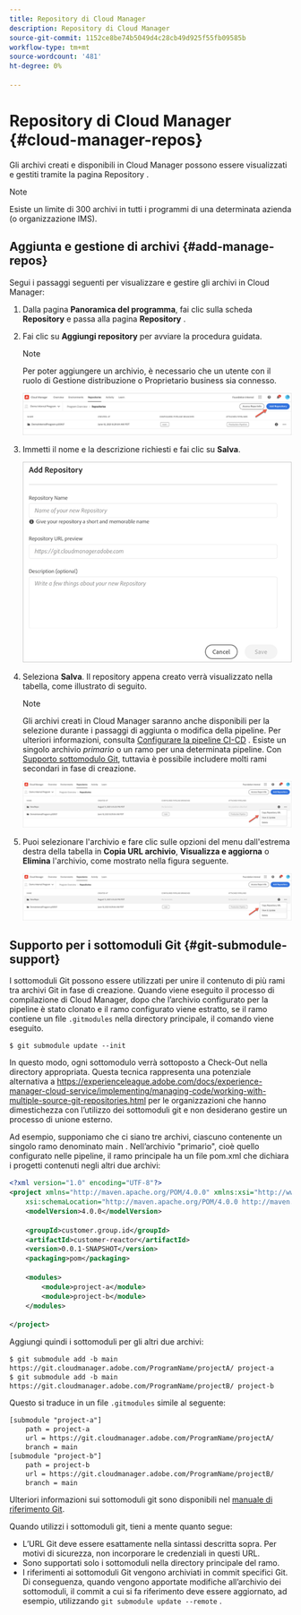 ```yaml
---
title: Repository di Cloud Manager
description: Repository di Cloud Manager
source-git-commit: 1152ce8be74b5049d4c28cb49d925f55fb09585b
workflow-type: tm+mt
source-wordcount: '481'
ht-degree: 0%

---
```


# Repository di Cloud Manager {#cloud-manager-repos}

Gli archivi creati e disponibili in Cloud Manager possono essere visualizzati e gestiti tramite la pagina Repository .

>[!NOTE]
>Esiste un limite di 300 archivi in tutti i programmi di una determinata azienda (o organizzazione IMS).

## Aggiunta e gestione di archivi {#add-manage-repos}

Segui i passaggi seguenti per visualizzare e gestire gli archivi in Cloud Manager:

1. Dalla pagina **Panoramica del programma**, fai clic sulla scheda **Repository** e passa alla pagina **Repository** .

1. Fai clic su **Aggiungi repository** per avviare la procedura guidata.

   >[!NOTE]
   >Per poter aggiungere un archivio, è necessario che un utente con il ruolo di Gestione distribuzione o Proprietario business sia connesso.

   ![](assets/repos/create-repo2.png)


1. Immetti il nome e la descrizione richiesti e fai clic su **Salva**.

   ![](assets/repos/repo-1.png)

1. Seleziona **Salva**. Il repository appena creato verrà visualizzato nella tabella, come illustrato di seguito.

   >[!NOTE]
   >Gli archivi creati in Cloud Manager saranno anche disponibili per la selezione durante i passaggi di aggiunta o modifica della pipeline. Per ulteriori informazioni, consulta [Configurare la pipeline CI-CD](https://experienceleague.adobe.com/docs/experience-manager-cloud-service/implementing/using-cloud-manager/configure-pipeline.html?lang=en) . Esiste un singolo archivio *primario* o un ramo per una determinata pipeline. Con [Supporto sottomodulo Git](#git-submodule-support), tuttavia è possibile includere molti rami secondari in fase di creazione.

   ![](assets/repos/create-repo3.png)

1. Puoi selezionare l&#39;archivio e fare clic sulle opzioni del menu dall&#39;estrema destra della tabella in **Copia URL archivio**, **Visualizza e aggiorna** o **Elimina** l&#39;archivio, come mostrato nella figura seguente.

   ![](assets/repos/create-repo3.png)


## Supporto per i sottomoduli Git {#git-submodule-support}

I sottomoduli Git possono essere utilizzati per unire il contenuto di più rami tra archivi Git in fase di creazione. Quando viene eseguito il processo di compilazione di Cloud Manager, dopo che l’archivio configurato per la pipeline è stato clonato e il ramo configurato viene estratto, se il ramo contiene un file `.gitmodules` nella directory principale, il comando viene eseguito.

```
$ git submodule update --init
```

In questo modo, ogni sottomodulo verrà sottoposto a Check-Out nella directory appropriata. Questa tecnica rappresenta una potenziale alternativa a https://experienceleague.adobe.com/docs/experience-manager-cloud-service/implementing/managing-code/working-with-multiple-source-git-repositories.html per le organizzazioni che hanno dimestichezza con l’utilizzo dei sottomoduli git e non desiderano gestire un processo di unione esterno.

Ad esempio, supponiamo che ci siano tre archivi, ciascuno contenente un singolo ramo denominato main . Nell’archivio &quot;primario&quot;, cioè quello configurato nelle pipeline, il ramo principale ha un file pom.xml che dichiara i progetti contenuti negli altri due archivi:

```xml
<?xml version="1.0" encoding="UTF-8"?>
<project xmlns="http://maven.apache.org/POM/4.0.0" xmlns:xsi="http://www.w3.org/2001/XMLSchema-instance"
    xsi:schemaLocation="http://maven.apache.org/POM/4.0.0 http://maven.apache.org/maven-v4_0_0.xsd">
    <modelVersion>4.0.0</modelVersion>
   
    <groupId>customer.group.id</groupId>
    <artifactId>customer-reactor</artifactId>
    <version>0.0.1-SNAPSHOT</version>
    <packaging>pom</packaging>
   
    <modules>
        <module>project-a</module>
        <module>project-b</module>
    </modules>
   
</project>
```

Aggiungi quindi i sottomoduli per gli altri due archivi:

```
$ git submodule add -b main https://git.cloudmanager.adobe.com/ProgramName/projectA/ project-a
$ git submodule add -b main https://git.cloudmanager.adobe.com/ProgramName/projectB/ project-b
```

Questo si traduce in un file `.gitmodules` simile al seguente:

```
[submodule "project-a"]
    path = project-a
    url = https://git.cloudmanager.adobe.com/ProgramName/projectA/
    branch = main
[submodule "project-b"]
    path = project-b
    url = https://git.cloudmanager.adobe.com/ProgramName/projectB/
    branch = main
```

Ulteriori informazioni sui sottomoduli git sono disponibili nel [manuale di riferimento Git](https://git-scm.com/book/en/v2/Git-Tools-Submodules).

Quando utilizzi i sottomoduli git, tieni a mente quanto segue:

* L’URL Git deve essere esattamente nella sintassi descritta sopra. Per motivi di sicurezza, non incorporare le credenziali in questi URL.
* Sono supportati solo i sottomoduli nella directory principale del ramo.
* I riferimenti ai sottomoduli Git vengono archiviati in commit specifici Git. Di conseguenza, quando vengono apportate modifiche all’archivio dei sottomoduli, il commit a cui si fa riferimento deve essere aggiornato, ad esempio, utilizzando `git submodule update --remote` .

